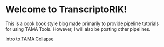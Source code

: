 # Welcome to TranscriptoRIK! 

This is a cook book style blog made primarily to provide pipeline tutorials for using TAMA Tools. However, I will also be posting other pipelines. 

[Intro to TAMA Collapse](https://genomerik.github.io/TranscriptoRIK/intro_tama_collapse.html)
